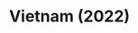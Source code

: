 ---
layout: photos
title: Vietnam (2022)
camera: Fujifilm X100F
images: 
  - https://photos.danishpraka.sh/Vietnam/yJIxnzrEUUQ.jpg
  - https://photos.danishpraka.sh/Vietnam/uN6PNg62_vE.jpg
  - https://photos.danishpraka.sh/Vietnam/uJbuFL6HFek.jpg
  - https://photos.danishpraka.sh/Vietnam/UB9qLuoWwTs.jpg
  - https://photos.danishpraka.sh/Vietnam/Tz8SgdCEWb4.jpg
  - https://photos.danishpraka.sh/Vietnam/twHyvkLNWAg.jpg
  - https://photos.danishpraka.sh/Vietnam/TfTDu0fjIrc.jpg
  - https://photos.danishpraka.sh/Vietnam/sTCNCjg_MHw.jpg
  - https://photos.danishpraka.sh/Vietnam/qw6q0ympLwI.jpg
  - https://photos.danishpraka.sh/Vietnam/Pix8f5Jq2ck.jpg
  - https://photos.danishpraka.sh/Vietnam/opUYXlNaShc.jpg
  - https://photos.danishpraka.sh/Vietnam/lWb6zDbP1CU.jpg
  - https://photos.danishpraka.sh/Vietnam/I8SJntrrEOo.jpg
  - https://photos.danishpraka.sh/Vietnam/GYfqc2McjNA.jpg
  - https://photos.danishpraka.sh/Vietnam/FssmLAHEOTs.jpg
  - https://photos.danishpraka.sh/Vietnam/f_sHbbZjlWQ.jpg
  - https://photos.danishpraka.sh/Vietnam/dVDCj01qaLk.jpg
  - https://photos.danishpraka.sh/Vietnam/dsvryC4GbD4.jpg
  - https://photos.danishpraka.sh/Vietnam/cGWZmrdrlH0.jpg
  - https://photos.danishpraka.sh/Vietnam/C9GzzF9XtZw.jpg
  - https://photos.danishpraka.sh/Vietnam/BoH_oFkUgak.jpg
  - https://photos.danishpraka.sh/Vietnam/A_Ki0VcSvw.jpg
  - https://photos.danishpraka.sh/Vietnam/AFLPwHM1Ho.jpg
  - https://photos.danishpraka.sh/Vietnam/98x9DB2oDdY.jpg
  - https://photos.danishpraka.sh/Vietnam/6VD4zW3uIvQ.jpg
  - https://photos.danishpraka.sh/Vietnam/3UyBsxS19Ns.jpg
---